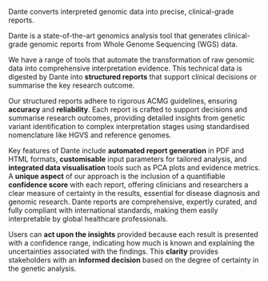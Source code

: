 <!-- --- -->
<!-- title: "Dante reporting" -->
<!-- date: 2025-01-01T00:00:01+10:00 -->
<!-- weight: 3 -->
<!-- --- -->

Dante converts interpreted genomic data into precise, clinical-grade reports.

<!-- ![Dante reporting](/images/freepik_vectorjuice/ecological-strategy-development-natural-resources-access-ecologists-cartoon-characters_335657-3249.jpg) -->


Dante is a state-of-the-art genomics analysis tool that generates clinical-grade genomic reports from Whole Genome Sequencing (WGS) data. 

We have a range of tools that automate the transformation of raw genomic data into comprehensive interpretation evidence. 
This technical data is digested by Dante into **structured reports** that support clinical decisions or summarise the key research outcome.

Our structured reports adhere to rigorous ACMG guidelines, ensuring **accuracy** and **reliability**.
Each report is crafted to support decisions and summarise research outcomes, providing detailed insights from genetic variant identification to complex interpretation stages using standardised nomenclature like HGVS and reference genomes.

Key features of Dante include **automated report generation** in PDF and HTML formats, **customisable** input parameters for tailored analysis, and **integrated data visualisation** tools such as PCA plots and evidence metrics. 
A **unique aspect** of our approach is the inclusion of a quantifiable **confidence score** with each report, offering clinicians and researchers a clear measure of certainty in the results, essential for disease diagnosis and genomic research.
Dante reports are comprehensive, expertly curated, and fully compliant with international standards, making them easily interpretable by global healthcare professionals. 

Users can **act upon the insights** provided because each result is presented with a confidence range, indicating how much is known and explaining the uncertainties associated with the findings. This **clarity** provides stakeholders with an **informed decision** based on the degree of certainty in the genetic analysis.
